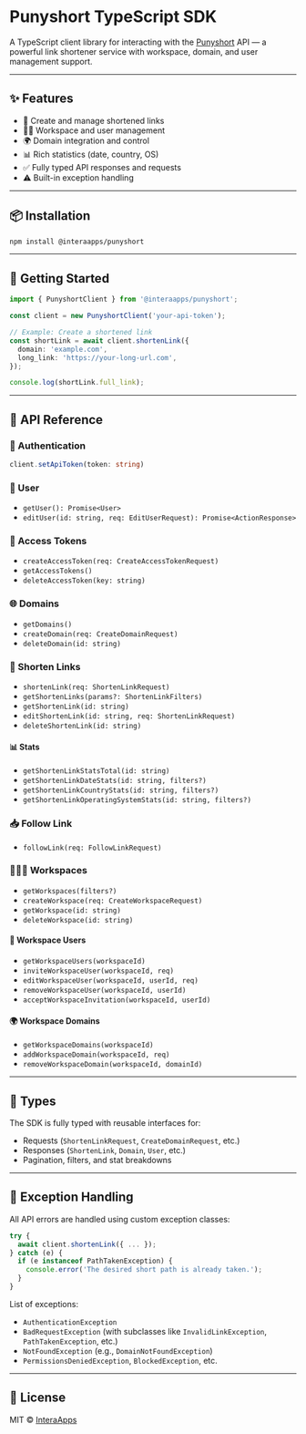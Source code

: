 # Punyshort TypeScript SDK

A TypeScript client library for interacting with the [Punyshort](https://punyshort.intera.dev) API — a powerful link shortener service with workspace, domain, and user management support.

---

## ✨ Features

- 🔗 Create and manage shortened links
- 🧑‍💼 Workspace and user management
- 🌍 Domain integration and control
- 📊 Rich statistics (date, country, OS)
- ✅ Fully typed API responses and requests
- ⚠️ Built-in exception handling

---

## 📦 Installation

```bash
npm install @interaapps/punyshort
````

---

## 🚀 Getting Started

```ts
import { PunyshortClient } from '@interaapps/punyshort';

const client = new PunyshortClient('your-api-token');

// Example: Create a shortened link
const shortLink = await client.shortenLink({
  domain: 'example.com',
  long_link: 'https://your-long-url.com',
});

console.log(shortLink.full_link);
```

---

## 📘 API Reference

### 🔐 Authentication

```ts
client.setApiToken(token: string)
```

### 👤 User

* `getUser(): Promise<User>`
* `editUser(id: string, req: EditUserRequest): Promise<ActionResponse>`

### 🔑 Access Tokens

* `createAccessToken(req: CreateAccessTokenRequest)`
* `getAccessTokens()`
* `deleteAccessToken(key: string)`

### 🌐 Domains

* `getDomains()`
* `createDomain(req: CreateDomainRequest)`
* `deleteDomain(id: string)`

### 🔗 Shorten Links

* `shortenLink(req: ShortenLinkRequest)`
* `getShortenLinks(params?: ShortenLinkFilters)`
* `getShortenLink(id: string)`
* `editShortenLink(id: string, req: ShortenLinkRequest)`
* `deleteShortenLink(id: string)`

#### 📊 Stats

* `getShortenLinkStatsTotal(id: string)`
* `getShortenLinkDateStats(id: string, filters?)`
* `getShortenLinkCountryStats(id: string, filters?)`
* `getShortenLinkOperatingSystemStats(id: string, filters?)`

### 📥 Follow Link

* `followLink(req: FollowLinkRequest)`

### 🧑‍🤝‍🧑 Workspaces

* `getWorkspaces(filters?)`
* `createWorkspace(req: CreateWorkspaceRequest)`
* `getWorkspace(id: string)`
* `deleteWorkspace(id: string)`

#### 👥 Workspace Users

* `getWorkspaceUsers(workspaceId)`
* `inviteWorkspaceUser(workspaceId, req)`
* `editWorkspaceUser(workspaceId, userId, req)`
* `removeWorkspaceUser(workspaceId, userId)`
* `acceptWorkspaceInvitation(workspaceId, userId)`

#### 🌍 Workspace Domains

* `getWorkspaceDomains(workspaceId)`
* `addWorkspaceDomain(workspaceId, req)`
* `removeWorkspaceDomain(workspaceId, domainId)`

---

## 🧱 Types

The SDK is fully typed with reusable interfaces for:

* Requests (`ShortenLinkRequest`, `CreateDomainRequest`, etc.)
* Responses (`ShortenLink`, `Domain`, `User`, etc.)
* Pagination, filters, and stat breakdowns

---

## 🛑 Exception Handling

All API errors are handled using custom exception classes:

```ts
try {
  await client.shortenLink({ ... });
} catch (e) {
  if (e instanceof PathTakenException) {
    console.error('The desired short path is already taken.');
  }
}
```

List of exceptions:

* `AuthenticationException`
* `BadRequestException` (with subclasses like `InvalidLinkException`, `PathTakenException`, etc.)
* `NotFoundException` (e.g., `DomainNotFoundException`)
* `PermissionsDeniedException`, `BlockedException`, etc.

---

## 📄 License

MIT © [InteraApps](https://interaapps.de)